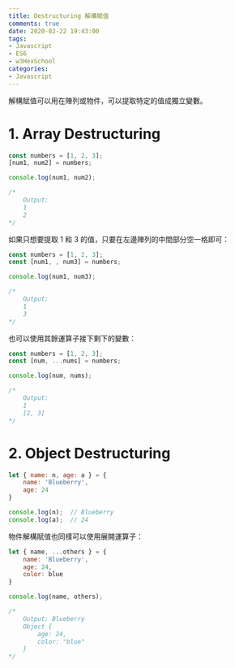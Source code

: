 ```yaml
---
title: Destructuring 解構賦值
comments: true
date: 2020-02-22 19:43:00
tags: 
- Javascript
- ES6
- w3HexSchool
categories: 
- Javascript
---
```

解構賦值可以用在陣列或物件，可以提取特定的值成獨立變數。

# 1. Array Destructuring
```js
const numbers = [1, 2, 3];
[num1, num2] = numbers;

console.log(num1, num2);

/*
    Output:
    1
    2
*/
```

如果只想要提取 1 和 3 的值，只要在左邊陣列的中間部分空一格即可：
```js
const numbers = [1, 2, 3];
const [num1, , num3] = numbers;

console.log(num1, num3);

/*
    Output:
    1
    3
*/
```

也可以使用其餘運算子接下剩下的變數：
```js
const numbers = [1, 2, 3];
const [num, ...nums] = numbers;

console.log(num, nums);

/* 
    Output:
    1
    [2, 3]
*/ 
```

# 2. Object Destructuring
```js
let { name: n, age: a } = {
    name: 'Blueberry',
    age: 24
}

console.log(n);  // Blueberry
console.log(a);  // 24
```

物件解構賦值也同樣可以使用展開運算子：
```js
let { name, ...others } = {
    name: 'Blueberry',
    age: 24,
    color: blue
}

console.log(name, others);

/* 
    Output: Blueberry
    Object {
        age: 24,
        color: "blue"
    }
*/
```